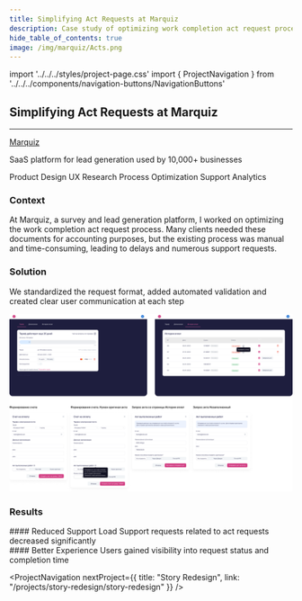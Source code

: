 ```yaml
---
title: Simplifying Act Requests at Marquiz
description: Case study of optimizing work completion act request process at Marquiz
hide_table_of_contents: true
image: /img/marquiz/Acts.png
---
```


import '../../../styles/project-page.css'
import { ProjectNavigation } from '../../../components/navigation-buttons/NavigationButtons'

<article>
<div className="container">

<div className="section-margin">
  
  # Simplifying Act Requests at Marquiz
  ---

  <div className="project-details">
    <div className="project-details-column">
      <a href="https://marquiz.io" className="link" target="_blank">Marquiz</a>
      <p> SaaS platform for lead generation used by 10,000+ businesses  </p>
    </div>
    <div className="project-details-column">
      <div className="tags">
        <span className="tag">Product Design</span>
        <span className="tag">UX Research</span>
        <span className="tag">Process Optimization</span>
        <span className="tag">Support Analytics</span>
      </div>
    </div>
  </div>

</div>

<section className="section-margin">

### Context

At Marquiz, a survey and lead generation platform, I worked on optimizing the work completion act request process. Many clients needed these documents for accounting purposes, but the existing process was manual and time-consuming, leading to delays and numerous support requests.

</section>

<section className="section-margin">

### Solution
We standardized the request format, added automated validation
and created clear user communication at each step

<img src="/img/marquiz/Acts.png" alt="New act request interface" className="image"/>

</section>

<section className="section-margin">

### Results
<div className="columns">
  <div className="highlight">
    #### Reduced Support Load
    Support requests related to act requests decreased significantly
  </div>

  <div className="highlight">
    #### Better Experience
    Users gained visibility into request status and completion time
  </div>
</div>
</section>

<ProjectNavigation nextProject={{ title: "Story Redesign", link: "/projects/story-redesign/story-redesign" }} />

</div>
</article>